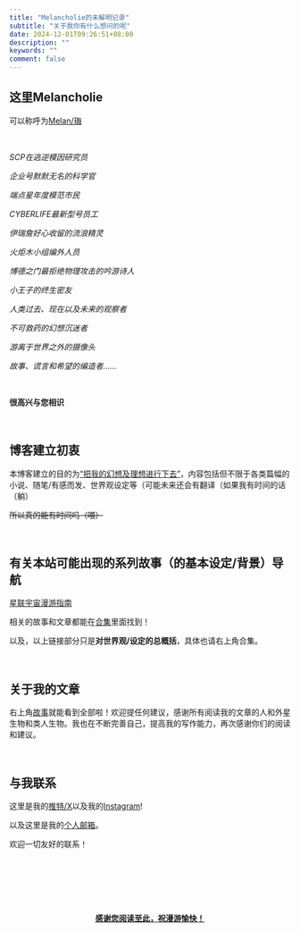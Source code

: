 ```yaml
---
title: "Melancholie的未解明记录"
subtitle: "关于我你有什么想问的呢"
date: 2024-12-01T09:26:51+08:00
description: ""
keywords: ""
comment: false
---
```


## 这里Melancholie

可以称呼为<u>Melan/珻</u>

<br/>

*SCP在逃逆模因研究员*

*企业号默默无名的科学官*

*端点星年度模范市民*

*CYBERLIFE最新型号员工*

*伊瑞詹好心收留的流浪精灵*

*火炬木小组编外人员*

*博德之门最拒绝物理攻击的吟游诗人*

*小王子的终生密友*

*人类过去、现在以及未来的观察者*

*不可救药的幻想沉迷者*

*游离于世界之外的摄像头*

*故事、谎言和希望的编造者……*

<br/>

**很高兴与您相识**

<br/>

## 博客建立初衷

本博客建立的目的为<u>“把我的幻想及理想进行下去”</u>，内容包括但不限于各类篇幅的小说、随笔/有感而发、世界观设定等（可能未来还会有翻译（如果我有时间的话（躺）

~~所以真的能有时间吗（喂）~~

<br/>

## 有关本站可能出现的系列故事（的基本设定/背景）导航

[星联宇宙漫游指南](/posts/guideforwanderers)


相关的故事和文章都能在[合集](/categories)里面找到！

以及，以上链接部分只是**对世界观/设定的总概括**，具体也请右上角合集。

<br/>

## 关于我的文章

右上角[故事](/stories/)就能看到全部啦！欢迎提任何建议，感谢所有阅读我的文章的人和外星生物和类人生物。我也在不断完善自己，提高我的写作能力，再次感谢你们的阅读和建议。

<br/>

## 与我联系

这里是我的[推特/X](https://x.com/MelanAstra)以及我的[Instagram](https://www.instagram.com/melanastra)!

以及这里是我的[个人邮箱](mailto:melanstra@outlook.com)。

欢迎一切友好的联系！

<br/>

<br/>

<br/>

<br/>

<br/>

<div style="text-align: center">

<u>**感谢您阅读至此，祝漫游愉快！**</u>

<br/>